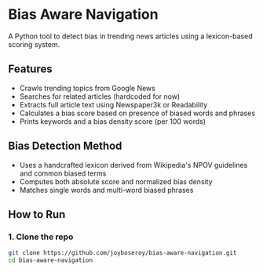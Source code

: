# Bias Aware Navigation

A Python tool to detect bias in trending news articles using a lexicon-based scoring system.

## Features

- Crawls trending topics from Google News
- Searches for related articles (hardcoded for now)
- Extracts full article text using Newspaper3k or Readability
- Calculates a bias score based on presence of biased words and phrases
- Prints keywords and a bias density score (per 100 words)

## Bias Detection Method

- Uses a handcrafted lexicon derived from Wikipedia's NPOV guidelines and common biased terms
- Computes both absolute score and normalized bias density
- Matches single words and multi-word biased phrases

## How to Run

### 1. Clone the repo
```bash
git clone https://github.com/joyboseroy/bias-aware-navigation.git
cd bias-aware-navigation
